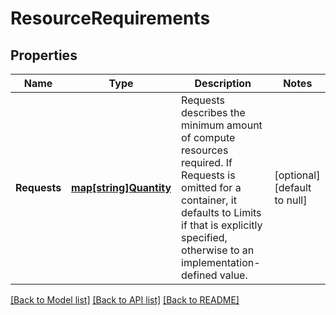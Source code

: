 # ResourceRequirements

## Properties
Name | Type | Description | Notes
------------ | ------------- | ------------- | -------------
**Requests** | [**map[string]Quantity**](Quantity.md) | Requests describes the minimum amount of compute resources required. If Requests is omitted for a container, it defaults to Limits if that is explicitly specified, otherwise to an implementation-defined value. | [optional] [default to null]

[[Back to Model list]](../README.md#documentation-for-models) [[Back to API list]](../README.md#documentation-for-api-endpoints) [[Back to README]](../README.md)


